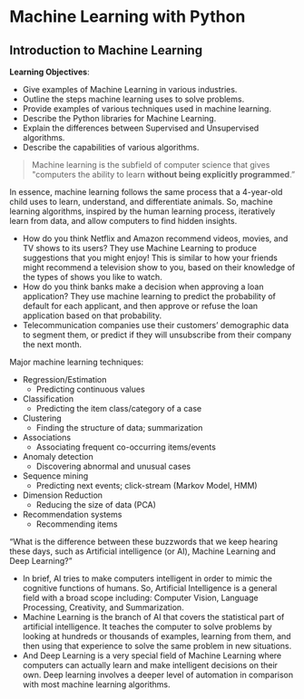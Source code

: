 # Machine Learning with Python  <!-- omit in toc -->


## Introduction to Machine Learning

**Learning Objectives**:
- Give examples of Machine Learning in various industries.
- Outline the steps machine learning uses to solve problems.
- Provide examples of various techniques used in machine learning.
- Describe the Python libraries for Machine Learning.
- Explain the differences between Supervised and Unsupervised algorithms.
- Describe the capabilities of various algorithms.

>Machine learning is the subfield of computer science that gives "computers the ability to learn **without being explicitly programmed**.”

In essence, machine learning follows the same process that a 4-year-old child uses to learn, understand, and differentiate animals. So, machine learning algorithms, inspired by the human learning process, iteratively learn from data, and allow computers to find hidden insights.

- How do you think Netflix and Amazon recommend videos, movies, and TV shows to its users? They use Machine Learning to produce suggestions that you might enjoy! This is similar to how your friends might recommend a television show to you, based on their knowledge of the types of shows you like to watch. 
- How do you think banks make a decision when approving a loan application? They use machine learning to predict the probability of default for each applicant, and then approve or refuse the loan application based on that probability. 
- Telecommunication companies use their customers’ demographic data to segment them, or predict if they will unsubscribe from their company the next month.

Major machine learning techniques:
- Regression/Estimation
  - Predicting continuous values
- Classification
  - Predicting the item class/category of a case
- Clustering
  - Finding the structure of data; summarization
- Associations
  - Associating frequent co-occurring items/events
- Anomaly detection
  - Discovering abnormal and unusual cases
- Sequence mining
  - Predicting next events; click-stream (Markov Model, HMM)
- Dimension Reduction
  - Reducing the size of data (PCA)
- Recommendation systems
  - Recommending items


“What is the difference between these buzzwords that we keep hearing these days, such as Artificial intelligence (or AI), Machine Learning and Deep Learning?” 

- In brief, AI tries to make computers intelligent in order to mimic the cognitive functions of humans. So, Artificial Intelligence is a general field with a broad scope including: Computer Vision, Language Processing, Creativity, and Summarization. 
- Machine Learning is the branch of AI that covers the statistical part of artificial intelligence. It teaches the computer to solve problems by looking at hundreds or thousands of examples, learning from them, and then using that experience to solve the same problem in new situations. 
- And Deep Learning is a very special field of Machine Learning where computers can actually learn and make intelligent decisions on their own. Deep learning involves a deeper level of automation in comparison with most machine learning algorithms.
